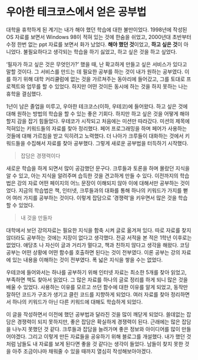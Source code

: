 # 우아한 테크코스에서 얻은 공부법

대학을 휴학하게 된 계기는 내가 해야 했던 학습에 대한 불만이었다. 1998년에 작성된 OS 자료를 보면서 Windows 98이 적혀 있는 것에 한숨을 쉬었고, 2000년대 초반부터 수정 한번 없는 ppt 자료를 보면서 화가 났었다. **해야 했던 것**이었고, **하고 싶은 것**이 아니었다. 불필요하다고 생각되는 학습을 하기 싫었고, 하고 싶은 것을 하고 싶었다.

‘필자가 하고 싶은 것은 무엇인가?’ 했을 때, 난 확고하게 만들고 싶은 서비스가 있다고 말할 것이다. 그 서비스를 만드는 데 필요한 공부를 하는 것이 내가 원하는 공부였다. 이를 하기 위해 대학 커리큘럼에 없는 것을 가르쳐주는 동아리에 들어갔고, 그를 토대로 프로젝트와 업무를 할 수 있었다. 하지만 어떤 것이든 동시에 하는 것을 하지 못하는 나는 휴학을 결심했다.

1년이 남은 졸업을 미루고, 우아한 테크코스(이하, 우테코)에 들어왔다. 하고 싶은 것에 대해 원하는 방법의 학습을 할 수 있는 좋은 기회다. 하지만 하고 싶은 것을 어떻게 해야 할지 감을 잡기 힘들었다. 우테코가 시작되고 처음에는 미션만 따라갔다. 미션의 제목에 적혀있는 키워드들의 자료를 찾아 정리했다. 페어 프로그래밍을 하며 페어가 사용하는 것들에 대해 가르침을 받고 익히려고 노력했다. 더 나아가 크루들이 대화하는 것에서 키워드들을 수집해서 자료를 찾아 공부했다. 그렇게 새로운 공부법을 터득하기 시작했다.

> 잡담은 경쟁력이다

새로운 학습을 하게 되면서 많이 공감했던 문구다. 크루들과 토론을 하며 몰랐던 지식을 알 수 있고, 아는 지식을 알려주며 습득한 것을 견고하게 만들 수 있다. 이전까지의 학습법은 강의 자료 어떤 페이지의 어느 문장이 이해되지 않아 이에 대해서만 공부하는 것이었다. 지금의 학습법은 책, 인터넷, 크루들과의 대화를 통해 하나의 키워드가 가지를 뻗어 여러 가지를 공부하는 것이다. 이렇게 잡담으로 ’경쟁력’을 키우면서 많은 것을 학습할 수 있었다.

> 내 것을 만들자

대학에서 보던 강의자료는 필요한 지식을 함축 시켜 글로 옮겨져 있다. 따로 자료를 찾지 않더라도 공부하는 것에는 지장이 없다고 생각했다. 전공 서적을 본 적은 1학년 이후로는 없었다. 애당초 나 자신이 글과 거리가 멀다고, 책과 친하지 않다고 생각을 해왔다. 코딩 공부는 어떤 상황에 어떤 함수를 호출하면 된다는 것이 전부였다. 이론 공부는 강의 자료에 있는 내용을 이해하는 것이 전부였다. 폭 넓은 지식을 쌓을 수는 없었다.

우테코에 들어와서는 하나를 공부하기 위해 인터넷 자료는 최소한 5개를 찾아 읽었고, 부족하면 책도 찾아서 읽었다. 그 많은 자료를 하나의 글로 정리를 하게 되니 많은 것을 배울 수 있었다. 사용하는 이유를 모르고 쓰던 함수에 대한 이유를 알게 되었고, 동작만 잘하던 코드가 구조가 생기고 클린 코드를 지향하게 되었다. 여러 자료를 찾아 정리하면서 하나의 키워드가 아닌 다른 키워드에 대해도 학습하게 되었다.

이 글을 작성하면서 이전에 했던 공부법과 달라진 것을 많이 깨닫게 되었다. 쓸데없는 잡담은 경쟁력이 되지 못하지만, 좋은 잡담은 확실하게 경쟁력이 된다. 근래에는 많은 잡담을 나누지 못했던 것 같다. 크루들과 잡담을 늘려가며 좋은 정보와 아이디어를 많이 만들어야겠다. 그리고 이렇게 만든 자료들을 공유하기 위해 블로그를 개설했다. 내가 했던 것처럼 남들도 내 자료를 보게 된다면 좋을 것 같다는 생각이 들었다. 남들이 찾지 못한 것을 아주 조금이나마 채워줄 수 있을 때까지 열심히 작성해보아야겠다.
